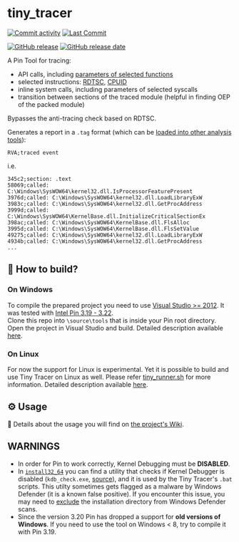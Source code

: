 # tiny_tracer
[![Commit activity](https://img.shields.io/github/commit-activity/m/hasherezade/tiny_tracer)](https://github.com/hasherezade/tiny_tracer/commits)
[![Last Commit](https://img.shields.io/github/last-commit/hasherezade/tiny_tracer/master)](https://github.com/hasherezade/tiny_tracer/commits)

[![GitHub release](https://img.shields.io/github/release/hasherezade/tiny_tracer.svg)](https://github.com/hasherezade/tiny_tracer/releases)
[![GitHub release date](https://img.shields.io/github/release-date/hasherezade/tiny_tracer?color=blue)](https://github.com/hasherezade/tiny_tracer/releases)

A Pin Tool for tracing:
+ API calls, including [parameters of selected functions](https://github.com/hasherezade/tiny_tracer/wiki/Tracing-parameters-of-functions)
+ selected instructions: [RDTSC](https://c9x.me/x86/html/file_module_x86_id_278.html), [CPUID](https://c9x.me/x86/html/file_module_x86_id_45.html)
+ inline system calls, including parameters of selected syscalls
+ transition between sections of the traced module (helpful in finding OEP of the packed module)

Bypasses the anti-tracing check based on RDTSC.

Generates a report in a `.tag` format (which can be [loaded into other analysis tools](https://github.com/hasherezade/tiny_tracer/wiki/Using-the-TAGs-with-disassemblers-and-debuggers)):
```
RVA;traced event
```
i.e.
```
345c2;section: .text
58069;called: C:\Windows\SysWOW64\kernel32.dll.IsProcessorFeaturePresent
3976d;called: C:\Windows\SysWOW64\kernel32.dll.LoadLibraryExW
3983c;called: C:\Windows\SysWOW64\kernel32.dll.GetProcAddress
3999d;called: C:\Windows\SysWOW64\KernelBase.dll.InitializeCriticalSectionEx
398ac;called: C:\Windows\SysWOW64\KernelBase.dll.FlsAlloc
3995d;called: C:\Windows\SysWOW64\KernelBase.dll.FlsSetValue
49275;called: C:\Windows\SysWOW64\kernel32.dll.LoadLibraryExW
4934b;called: C:\Windows\SysWOW64\kernel32.dll.GetProcAddress
...
```

## 🚧 How to build?

### On Windows 

To compile the prepared project you need to use [Visual Studio >= 2012](https://visualstudio.microsoft.com/downloads/). It was tested with [Intel Pin 3.19 - 3.22](https://software.intel.com/en-us/articles/pin-a-binary-instrumentation-tool-downloads).<br/>
Clone this repo into `\source\tools` that is inside your Pin root directory. Open the project in Visual Studio and build. Detailed description available [here](https://github.com/hasherezade/tiny_tracer/wiki/Installation#on-windows).

### On Linux

For now the support for Linux is experimental. Yet it is possible to build and use Tiny Tracer on Linux as well. Please refer [tiny_runner.sh](https://github.com/hasherezade/tiny_tracer/blob/master/tiny_runner.sh) for more information.
Detailed description available [here](https://github.com/hasherezade/tiny_tracer/wiki/Installation#on-linux).

## ⚙ Usage

📖 Details about the usage you will find on [the project's Wiki](https://github.com/hasherezade/tiny_tracer/wiki).<br/>

## WARNINGS

+ In order for Pin to work correctly, Kernel Debugging must be **DISABLED**.
+ In [`install32_64`](https://github.com/hasherezade/tiny_tracer/tree/master/install32_64) you can find a utility that checks if Kernel Debugger is disabled (`kdb_check.exe`, [source](https://github.com/hasherezade/pe_utils/tree/master/kdb_check)), and it is used by the Tiny Tracer's `.bat` scripts. This utilty sometimes gets flagged as a malware by Windows Defender (it is a known false positive). If you encounter this issue, you may need to [exclude](https://support.microsoft.com/en-us/windows/add-an-exclusion-to-windows-security-811816c0-4dfd-af4a-47e4-c301afe13b26) the installation directory from Windows Defender scans.
+ Since the version 3.20 Pin has dropped a support for **old versions of Windows**. If you need to use the tool on Windows < 8, try to compile it with Pin 3.19.

